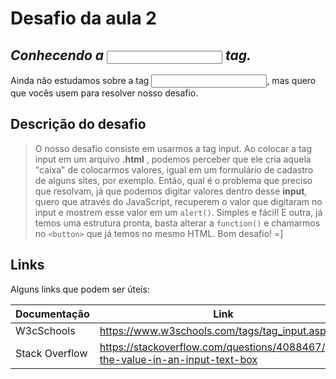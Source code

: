 # Desafio da aula 2
## _Conhecendo a <input /> tag._

Ainda não estudamos sobre a tag ***<input>***, mas quero que vocês usem para resolver nosso desafio.
## Descrição do desafio

> O nosso desafio consiste em usarmos a tag input. 
> Ao colocar a tag input em um arquivo **.html** , 
> podemos perceber que ele cria aquela "caixa" de colocarmos 
> valores, igual em um formulário de cadastro de alguns sites, por exemplo. 
> Então, qual é o problema que preciso que resolvam, já que podemos digitar
> valores dentro desse **input**, quero que através do JavaScript, recuperem 
> o valor que digitaram no input e mostrem esse valor em um `alert()`.
> Simples e fácil! E outra, já temos uma estrutura pronta, basta alterar a `function()`
> e chamarmos no `<button>` que já temos no mesmo HTML.
> Bom desafio! =]

## Links

Alguns links que podem ser úteis:

| Documentação | Link |
| ------ | ------ |
| W3cSchools | https://www.w3schools.com/tags/tag_input.asp |
| Stack Overflow | https://stackoverflow.com/questions/4088467/get-the-value-in-an-input-text-box |